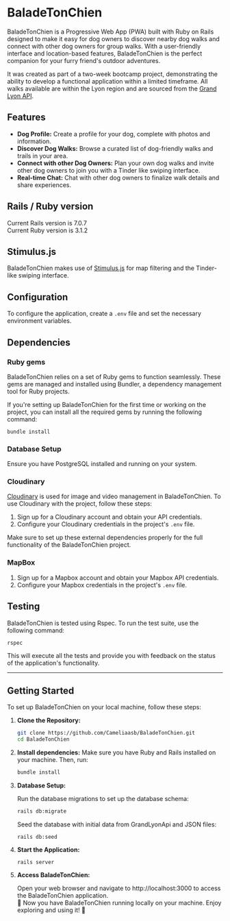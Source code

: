 # BaladeTonChien

BaladeTonChien is a Progressive Web App (PWA) built with Ruby on Rails designed to make it easy for dog owners to discover nearby dog walks and connect with other dog owners for group walks. With a user-friendly interface and location-based features, BaladeTonChien is the perfect companion for your furry friend's outdoor adventures.

It was created as part of a two-week bootcamp project, demonstrating the ability to develop a functional application within a limited timeframe. All walks available are within the Lyon region and are sourced from the [Grand Lyon API](https://data.grandlyon.com/portail/fr/jeux-de-donnees/boucles-randonnee-metropole-lyon/api).

## Features

- **Dog Profile:** Create a profile for your dog, complete with photos and information.
- **Discover Dog Walks:** Browse a curated list of dog-friendly walks and trails in your area.
- **Connect with other Dog Owners:** Plan your own dog walks and invite other dog owners to join you with a Tinder like swiping interface.
- **Real-time Chat:** Chat with other dog owners to finalize walk details and share experiences.

## Rails / Ruby version

Current Rails version is 7.0.7 \
Current Ruby version is 3.1.2

## Stimulus.js

BaladeTonChien makes use of [Stimulus.js](https://stimulusjs.org/) for map filtering and the Tinder-like swiping interface.

## Configuration

To configure the application, create a `.env` file and set the necessary environment variables.

## Dependencies

### Ruby gems
BaladeTonChien relies on a set of Ruby gems to function seamlessly. These gems are managed and installed using Bundler, a dependency management tool for Ruby projects.

If you're setting up BaladeTonChien for the first time or working on the project, you can install all the required gems by running the following command:

`bundle install`

### Database Setup

Ensure you have PostgreSQL installed and running on your system.

### Cloudinary

[Cloudinary](https://cloudinary.com/) is used for image and video management in BaladeTonChien. To use Cloudinary with the project, follow these steps:

1. Sign up for a Cloudinary account and obtain your API credentials.
2. Configure your Cloudinary credentials in the project's `.env` file.

Make sure to set up these external dependencies properly for the full functionality of the BaladeTonChien project.

### MapBox

1. Sign up for a Mapbox account and obtain your Mapbox API credentials.
2. Configure your Mapbox credentials in the project's `.env` file.

## Testing

BaladeTonChien is tested using Rspec. To run the test suite, use the following command:

``
rspec
``

This will execute all the tests and provide you with feedback on the status of the application's functionality.

---------- 

## Getting Started

To set up BaladeTonChien on your local machine, follow these steps:

1. **Clone the Repository:**

   ```bash
   git clone https://github.com/Cameliaasb/BaladeTonChien.git
   cd BaladeTonChien
   ```

2. **Install dependencies:**
   Make sure you have Ruby and Rails installed on your machine. Then, run:
   ```bash
   bundle install
   ```

3. **Database Setup:**

   Run the database migrations to set up the database schema:

   ```bash
   rails db:migrate
   ```

   Seed the database with initial data from GrandLyonApi and JSON files:
   ```
   rails db:seed
   ```

4. **Start the Application:**
   ```
   rails server
   ```

5. **Access BaladeTonChien:**
  
   Open your web browser and navigate to http://localhost:3000 to access the BaladeTonChien application.\
   🎉 Now you have BaladeTonChien running locally on your machine. Enjoy exploring and using it! 🎉
